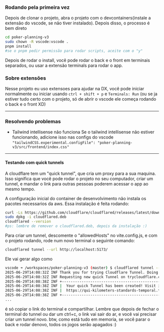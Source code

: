 ### Rodando pela primeira vez

Depois de clonar o projeto, abra o projeto com o devcontainers(instale a extensão do vscode, se não tiver instalado). Depois disso, o processo é bem direto

```bash
cd poker-planning-v3
sudo chown -R vscode:vscode .
pnpm install
#se o pnpm pedir permissão para rodar scripts, aceite com o "y"
```

Depois de rodar o install, você pode rodar o back e o front em terminais separados, ou usar a extensão terminals para rodar o app.

### Sobre extensões

Nesse projeto eu uso extensoes para ajudar na DX, você pode iniciar normalmente ou iniciar usando `ctrl + shift + p` e `Terminals: Run` (ou se ja estiver tudo certo com o projeto, só de abrir o vscode ele começa rodando o back e o front XD)

---

### Resolvendo problemas

- Tailwind intellisense não funciona
  Se o tailwind intellisense não estiver funcionando, adicione isso nas configs do vscode `"tailwindCSS.experimental.configFile": "poker-planning-v3/src/frontend/index.css"`

---

#### Testando com quick tunnels

A cloudflare tem um "quick tunnel", que cria um proxy para a sua maquina. Isso significa que você pode rodar o projeto no seu computador, criar um tunnel, e mandar o link para outras pessoas poderem acessar o app ao mesmo tempo.

A configuração inicial do container de desenvolvimento não instala os pacotes necessarios da aws. Essa instalação é feita rodando:

```bash
curl -Ls https://github.com/cloudflare/cloudflared/releases/latest/download/cloudflared-linux-amd64.deb -o cloudflared.deb
sudo dpkg -i cloudflared.deb
cloudflared --version
#ps: lembre de remover o cloudflared.deb, depois da instalação :)
```

Para criar um tunnel, descomente o "allowedHosts" no vite.config.js, e com o projeto rodando, rode num novo terminal o seguinte comando:

```bash
cloudflared tunnel --url http://localhost:5173/
```

Ele vai gerar algo como

```bash
vscode ➜ /workspaces/poker-planning-v3 (master) $ cloudflared tunnel --url http://localhost:5173/
2025-06-29T14:08:32Z INF Thank you for trying Cloudflare Tunnel. Doing so, without a Cloudflare account, is a quick way to experiment and try it out. However, be aware that these account-less Tunnels have no uptime guarantee, are subject to the Cloudflare Online Services Terms of Use (https://www.cloudflare.com/website-terms/), and Cloudflare reserves the right to investigate your use of Tunnels for violations of such terms. If you intend to use Tunnels in production you should use a pre-created named tunnel by following: https://developers.cloudflare.com/cloudflare-one/connections/connect-apps
2025-06-29T14:08:32Z INF Requesting new quick Tunnel on trycloudflare.com...
2025-06-29T14:08:38Z INF +--------------------------------------------------------------------------------------------+
2025-06-29T14:08:38Z INF |  Your quick Tunnel has been created! Visit it at (it may take some time to be reachable):  |
2025-06-29T14:08:38Z INF |  https://qui-kilometers-standards-temporal.trycloudflare.com                               |
2025-06-29T14:08:38Z INF +--------------------------------------------------------------------------------------------+
...
```

é só copiar o link do terminal e compartilhar. Lembre que depois de fechar o terminal do tunnel ou dar um ctrl+c, o link vai sair do ar, e você vai precisar criar um tunnel novo. btw, como está tudo em memoria, se você parar o back e rodar denovo, todos os jogos serão apagados :)
